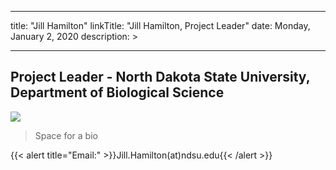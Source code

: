
---
title: "Jill Hamilton"
linkTitle: "Jill Hamilton, Project Leader"
date: Monday, January 2, 2020
description: >

---


## Project Leader - North Dakota State University, Department of Biological Science 

![](http://jillahamilton.com/uploads/3/5/6/0/35601939/published/img-2296.jpg?1579377544)


>Space for a bio

{{< alert title="Email:" >}}Jill.Hamilton(at)ndsu.edu{{< /alert >}}

